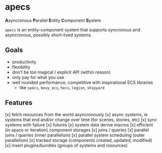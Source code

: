 # apecs
**A**syncronous **P**arallel **E**ntity **C**omponent **S**ystem

`apecs` is an entity-component system that supports syncronous and asyncronous, possibly
short-lived systems.

## Goals
* productivity
* flexibility
* don't be too magical / explicit API (within reason)
* only pay for what you use
* well rounded performance, competitive with inspirational ECS libraries
  - like `specs`, `bevy_ecs`, `hecs`, `legion`, `shipyard`

## Features
[x] fetch resources from the world asyncronously
[x] async systems, ie systems that end and/or change over time (for scenes, stories, etc)
[x] sync systems with failure
[x] futures
[x] system data derive macros
[x] efficient (in space or iteration) component storages
[x] joins / queries
[x] parallel joins / queries (inner parallelism)
[x] parallel system scheduling (outer parallelism)
[x] tracked storage (components created, updated, modified)
[x] insert plugins/bundles (groups of systems and resources)

